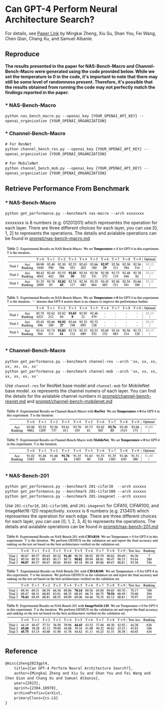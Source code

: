 # Can GPT-4 Perform Neural Architecture Search?

For details, see [Paper Link](https://arxiv.org/pdf/2304.10970.pdf) by Mingkai Zheng, Xiu Su, Shan You, Fei Wang, Chen Qian, Chang Xu, and Samuel Albanie.

## Reproduce

**The results presented in the paper for NAS-Bench-Macro and Channel-Bench-Macro were generated using the code provided below. While we set the temperature to 0 in the code, it's important to note that there may still be some level of randomness present. Therefore, it's possible that the results obtained from running the code may not perfectly match the findings reported in the paper.**

### * NAS-Bench-Macro 
```
python nas_bench_macro.py --openai_key {YOUR_OPENAI_API_KEY} --openai_organization {YOUR_OPENAI_ORGANIZATION}
```

### * Channel-Bench-Macro 
```
# For ResNet
python channel_bench_res.py --openai_key {YOUR_OPENAI_API_KEY} --openai_organization {YOUR_OPENAI_ORGANIZATION}
```
```
# For MobileNet
python channel_bench_mob.py --openai_key {YOUR_OPENAI_API_KEY} --openai_organization {YOUR_OPENAI_ORGANIZATION}
```



## Retrieve Performance From Benchmark

### * NAS-Bench-Macro 
```
python get_performance.py --benchmark nas-macro --arch xxxxxxxx
```
xxxxxxxx is 8 numbers (e.g. 01201201) which representes the operation for each layer. There are three different choices for each layer, you can use [0, 1, 2] to represents the operations. The details and avialable operations can be found in [prompt/nas-bench-macro.md](prompt/nas-bench-macro.md)

<p align="center"><img src="table_pic/nas-bench-macro.png" width="600"></p>


### * Channel-Bench-Macro 
```
python get_performance.py --benchmark channel-res --arch 'xx, xx, xx, xx, xx, xx, xx'
python get_performance.py --benchmark channel-mob --arch 'xx, xx, xx, xx, xx, xx, xx'
```
Use ``channel-res`` for ResNet base model and ``channel-mob`` for MobileNet base model. xx represents the channel numers of each layer. You can find the details for the avialable channel numbers in [prompt/channel-bench-resnet.md](prompt/channel-bench-resnet.md) and [prompt/channel-bench-mobilenet.md](prompt/channel-bench-mobilenet.md)

<p align="center"><img src="table_pic/channel-bench-macro.png" width="600"></p>

### * NAS-Bench-201
```
python get_performance.py --benchmark 201-cifar10  --arch xxxxxx
python get_performance.py --benchmark 201-cifar100 --arch xxxxxx
python get_performance.py --benchmark 201-imagenet --arch xxxxxx
```
Use ``201-cifar10``, ``201-cifar100``, and ``201-imagenet`` for CIFA10, CIFAR100, and ImageNet16-120 respectively. xxxxxx is 6 numbers (e.g. 213401) which representes the operation for each edge. There are three different choices for each layer, you can use [0, 1, 2, 3, 4] to represents the operations. The details and avialable operations can be found in [prompt/nas-bench-201.md](prompt/nas-bench-201.md)

<p align="center"><img src="table_pic/nas-bench-201.png" width="600"></p>

## Reference
```
@misc{zheng2023gpt4,
    title={Can GPT-4 Perform Neural Architecture Search?}, 
    author={Mingkai Zheng and Xiu Su and Shan You and Fei Wang and Chen Qian and Chang Xu and Samuel Albanie},
    year={2023},
    eprint={2304.10970},
    archivePrefix={arXiv},
    primaryClass={cs.LG}
}
```
